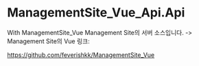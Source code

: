 # ManagementSite_Vue_Api.Api
With ManagementSite_Vue
Management Site의 서버 소스입니다.
-> Management Site의 Vue 링크: 

https://github.com/feverishkk/ManagementSite_Vue

